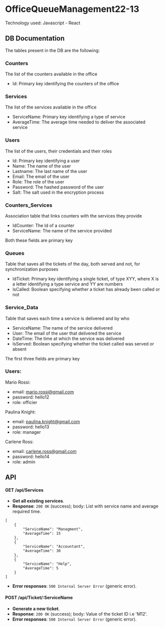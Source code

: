 # OfficeQueueManagement22-13

Technology used: Javascript - React

## DB Documentation 
The tables present in the DB are the following:

### Counters
The list of the counters available in the office
- Id: Primary key identifying the counters of the office

### Services
The list of the services available in the office
- ServiceName: Primary key identifying a type of service
- AverageTime: The average time needed to deliver the associated service

### Users
The list of the users, their credentials and their roles
- Id: Primary key identifying a user
- Name: The name of the user
- Lastname: The last name of the user
- Email: The email of the user
- Role: The role of the user
- Password: The hashed password of the user
- Salt: The salt used in the encryption process

### Counters_Services
Association table that links counters with the services they provide
- IdCounter: The Id of a counter
- ServiceName: The name of the service provided

Both these fields are primary key

### Queues
Table that saves all the tickets of the day, both served and not, for synchronization purposes
- IdTicket: Primary key identifying a single ticket, of type XYY, where X is a letter identifying a type service and YY are numbers
- IsCalled: Boolean specifying whether a ticket has already been called or not 

### Service_Data
Table that saves each time a service is delivered and by who
- ServiceName: The name of the service delivered
- User: The email of the user that delivered the service
- DateTime: The time at which the service was delivered
- IsServed: Boolean specifying whether the ticket called was served or absent

The first three fields are primary key

### Users:

Mario Rossi:
- email: mario.rossi@gmail.com
- password: hello12
- role: officier

Paulina Knight:
- email: paulina.knight@gmail.com
- password: hello13
- role: manager

Carlene Ross:
- email: carlene.ross@gmail.com
- password: hello14
- role: admin 

## API

#### GET /api/Services

- **Get all existing services**.
- **Response**: `200 OK` (success); body: List with service name and average required time.

```
[
	{
		"ServiceName": "Managment",
		"AverageTime": 15
	},
	{
		"ServiceName": "Accountant",
		"AverageTime": 30
	},
	{
		"ServiceName": "Help",
		"AverageTime": 5
	}
]
```

- **Error responses**: `500 Internal Server Error` (generic error).

#### POST /api/Ticket/:ServiceName

- **Generate a new ticket**.
- **Response**: `200 OK` (success); body: Value of the ticket ID i.e 'M12'.
- **Error responses**: `500 Internal Server Error` (generic error).

